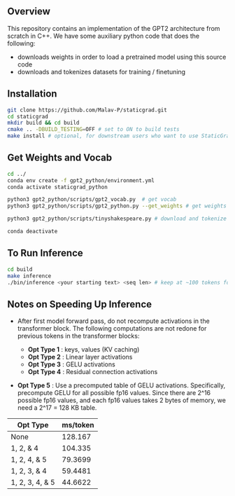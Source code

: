 ## Overview
This repository contains an implementation of the GPT2 architecture from scratch in C++. We have some auxiliary python code that does the following:
- downloads weights in order to load a pretrained model using this source code
- downloads and tokenizes datasets for training / finetuning

## Installation
```bash
git clone https://github.com/Malav-P/staticgrad.git
cd staticgrad
mkdir build && cd build
cmake .. -DBUILD_TESTING=OFF # set to ON to build tests
make install # optional, for downstream users who want to use StaticGrad libary
```

## Get Weights and Vocab
```bash 
cd ../
conda env create -f gpt2_python/environment.yml
conda activate staticgrad_python

python3 gpt2_python/scripts/gpt2_vocab.py  # get vocab
python3 gpt2_python/scripts/gpt2_python.py --get_weights # get weights

python3 gpt2_python/scripts/tinyshakespeare.py # download and tokenize tinyshakespeare dataset, run this if you plan to run training script

conda deactivate
```
## To Run Inference
```bash
cd build
make inference
./bin/inference <your starting text> <seq len> # keep at ~100 tokens for reasonable inference speed
```

## Notes on Speeding Up Inference
- After first model forward pass, do not recompute activations in the transformer block. The following computations are not redone for previous tokens in the transformer blocks:
    - **Opt Type 1** : keys, values (KV caching) 
    - **Opt Type 2** : Linear layer activations
    - **Opt Type 3** : GELU activations
    - **Opt Type 4** : Residual connection activations

- **Opt Type 5** : Use a precomputed table of GELU activations. Specifically, precompute GELU for all possible fp16 values. Since there are 2^16 possible fp16 values, and each fp16 values takes 2 bytes of memory, we need a 2^17 = 128 KB table.

| Opt Type | ms/token |
|----------|----------|
| None   | 128.167    |
| 1, 2, & 4    | 104.335   |
| 1, 2, 4, & 5  | 79.3699   |
| 1, 2, 3, & 4    | 59.4481    |
| 1, 2, 3, 4, & 5   | 44.6622    |
